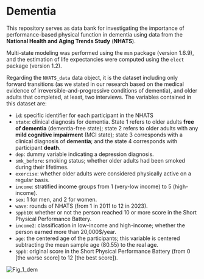 # Dementia

This repository serves as data bank for investigating the importance of performance-based physical function in dementia using data from the **National Health and Aging Trends Study** (**NHATS**).

Multi-state modeling was performed using the `msm` package (version 1.6.9), and the estimation of life expectancies were computed using the `elect` package (version 1.2).

Regarding the `NHATS_data` data object, it is the dataset including only forward transitions (as we stated in our research based on the medical evidence of irreversible-and-progressive conditions of dementia), and older adults that completed, at least, two interviews. The variables contained in this dataset are:

  +  `id`: specific identifier for each participant in the NHATS
  +  `state`: clinical diagnosis for dementia. State 1 refers to older adults **free of dementia** (dementia-free state); state 2 refers to older adults with any **mild cognitive impairment** (MCI state); state 3 corresponds with a clinical diagnosis of **dementia**; and the state 4 corresponds with participant **death**.
  +  `dep`: dummy variable indicating a depression diagnosis.
  +  `smk_before`: smoking status; whether older adults had been smoked during their lifetimes.
  +  `exercise`: whether older adults were considered physically active on a regular basis.
  +  `income`: stratified income groups from 1 (very-low income) to 5 (high-income).
  +  `sex`: 1 for men, and 2 for women.
  +  `wave`: rounds of NHATS (from 1 in 2011 to 12 in 2023).
  +  `sppb10`: whether or not the person reached 10 or more score in the Short Physical Performance Battery.
  +  `income2`: classification in low-income and high-income; whether the person earned more than 20,000$/year. 
  +  `age`: the centered age of the participants; this variable is centered subtracting the mean sample age (80.55) to the real age.
  +  `sppb`: original score in the Short Physical Performance Battery (from 0 [the worse score] to 12 [the best score]).


   
![Fig_1_dem](https://github.com/dgalgom/Dementia/assets/75797492/ca0d472a-3132-41b3-b3c1-36ac07e14b65)


